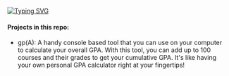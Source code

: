 [![Typing SVG](https://readme-typing-svg.demolab.com?font=Fira+Code&pause=1000&color=FFCD38&center=true&multiline=true&repeat=false&random=false&width=435&height=40&lines=Seif+Zakaria+Ellaban)](https://git.io/typing-svg)

#### Projects in this repo:
- gp(A): A handy console based tool that you can use on your computer to calculate your overall GPA. With this tool, you can add up to 100 courses and their grades to get your cumulative GPA. It's like having your own personal GPA calculator right at your fingertips!



